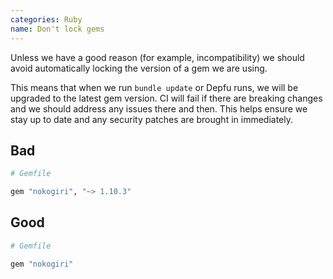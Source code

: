 ```yaml
---
categories: Ruby
name: Don't lock gems
---
```


Unless we have a good reason (for example, incompatibility) we should avoid automatically locking the version of a gem we are using.

This means that when we run `bundle update` or Depfu runs, we will be upgraded to the latest gem version. CI will fail if there are breaking changes and we should address any issues there and then. This helps ensure we stay up to date and any security patches are brought in immediately.

## Bad

```ruby
# Gemfile

gem "nokogiri", "~> 1.10.3"
```

## Good

```ruby
# Gemfile

gem "nokogiri"
```
